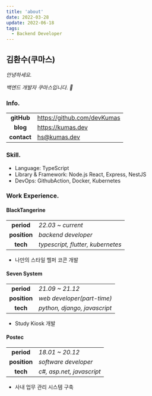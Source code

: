 ```yaml
---
title: 'about'
date: 2022-03-28
update: 2022-06-18
tags:
  - Backend Developer
---
```


## 김환수(쿠마스)

_안녕하세요._

_백엔드 개발자 쿠마스입니다. 🥰_

### Info.

|             |                               |
| :---------: | ----------------------------- |
| **gitHub**  | <https://github.com/devKumas> |
|  **blog**   | <https://kumas.dev>           |
| **contact** | <hs@kumas.dev>                |

### Skill.

- Language: TypeScript
- Library & Framework: Node.js React, Express, NestJS
- DevOps: GithubAction, Docker, Kubernetes

### Work Experience.

#### BlackTangerine

|              |                                   |
| :----------: | --------------------------------- |
|  **period**  | _22.03 ~ current_                 |
| **position** | _backend developer_               |
|   **tech**   | _typescript, flutter, kubernetes_ |

- 나만의 스타일 헬퍼 코콘 개발

#### Seven System

|              |                              |
| :----------: | ---------------------------- |
|  **period**  | _21.09 ~ 21.12_              |
| **position** | _web developer(part-time)_   |
|   **tech**   | _python, django, javascript_ |

- Study Kiosk 개발

#### Postec

|              |                           |
| :----------: | ------------------------- |
|  **period**  | _18.01 ~ 20.12_           |
| **position** | _software developer_      |
|   **tech**   | _c#, asp.net, javascript_ |

- 사내 업무 관리 시스템 구축
